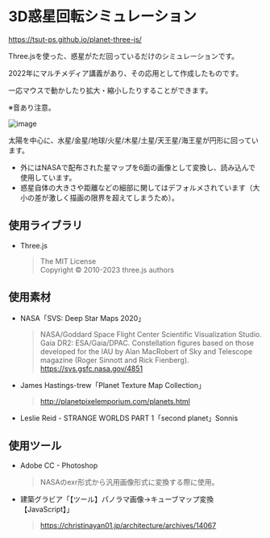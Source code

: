 # 3D惑星回転シミュレーション

https://tsut-ps.github.io/planet-three-js/

Three.jsを使った、惑星がただ回っているだけのシミュレーションです。  

2022年にマルチメディア講義があり、その応用として作成したものです。  

一応マウスで動かしたり拡大・縮小したりすることができます。

※音あり注意。

![image](https://user-images.githubusercontent.com/73014392/230624507-f0296a8f-87c4-47e0-8de6-50eee96b869c.png)

太陽を中心に、水星/金星/地球/火星/木星/土星/天王星/海王星が円形に回っています。

- 外にはNASAで配布された星マップを6面の画像として変換し、読み込んで使用しています。
- 惑星自体の大きさや距離などの細部に関してはデフォルメされています（大小の差が激しく描画の限界を超えてしまうため）。

## 使用ライブラリ
- Three.js
  > The MIT License  
  Copyright © 2010-2023 three.js authors

## 使用素材

- NASA「SVS: Deep Star Maps 2020」
  > NASA/Goddard Space Flight Center Scientific Visualization Studio. Gaia DR2: ESA/Gaia/DPAC. Constellation figures based on those developed for the IAU by Alan MacRobert of Sky and Telescope magazine (Roger Sinnott and Rick Fienberg).  
  https://svs.gsfc.nasa.gov/4851

- James Hastings-trew「Planet Texture Map Collection」
  > http://planetpixelemporium.com/planets.html

- Leslie Reid - STRANGE WORLDS PART 1「second planet」Sonnis

## 使用ツール
- Adobe CC - Photoshop
  > NASAのexr形式から汎用画像形式に変換する際に使用。

- 建築グラビア「【ツール】パノラマ画像→キューブマップ変換【JavaScript】」
  > https://christinayan01.jp/architecture/archives/14067
